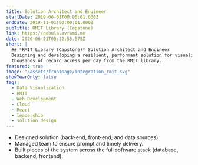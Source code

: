 ```yaml
---
title: Solution Architect and Engineer
startDate: 2019-06-01T00:00:01.000Z
endDate: 2019-11-01T00:00:01.000Z
subTitle: RMIT Library (Capstone)
link: https://nebula.avrami.me
date: 2020-06-21T05:32:55.575Z
short: |
  ## *RMIT Library (Capstone)* Solution Architect and Engineer
  Designing and developing a resilient, performant solution for visualizing
  thousands of record access per day from the RMIT library.
featured: true
image: "/assets/frontpage/integration_rmit.svg"
showYearOnly: false
tags:
  - Data Visualization
  - RMIT
  - Web Development
  - Cloud
  - React
  - leadership
  - solution design
---
```

- Designed solution (back-end, front-end, and data sources)
- Managed team to ensure prompt and timely delivery.
- Built pieces of the system across the full software stack (database, backend, frontend).
